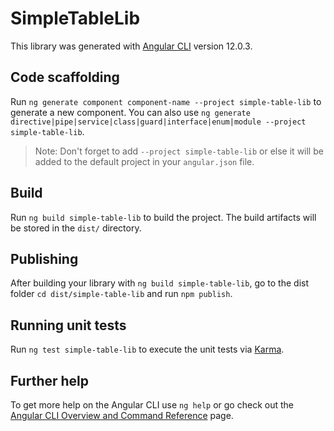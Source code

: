 # SimpleTableLib

This library was generated with [Angular CLI](https://github.com/angular/angular-cli) version 12.0.3.

## Code scaffolding

Run `ng generate component component-name --project simple-table-lib` to generate a new component. You can also use `ng generate directive|pipe|service|class|guard|interface|enum|module --project simple-table-lib`.
> Note: Don't forget to add `--project simple-table-lib` or else it will be added to the default project in your `angular.json` file. 

## Build

Run `ng build simple-table-lib` to build the project. The build artifacts will be stored in the `dist/` directory.

## Publishing

After building your library with `ng build simple-table-lib`, go to the dist folder `cd dist/simple-table-lib` and run `npm publish`.

## Running unit tests

Run `ng test simple-table-lib` to execute the unit tests via [Karma](https://karma-runner.github.io).

## Further help

To get more help on the Angular CLI use `ng help` or go check out the [Angular CLI Overview and Command Reference](https://angular.io/cli) page.
